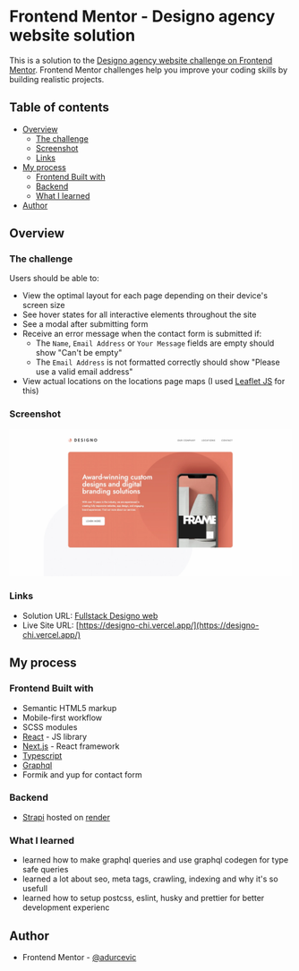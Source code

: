 # Frontend Mentor - Designo agency website solution

This is a solution to the [Designo agency website challenge on Frontend Mentor](https://www.frontendmentor.io/challenges/designo-multipage-website-G48K6rfUT). Frontend Mentor challenges help you improve your coding skills by building realistic projects.

## Table of contents

- [Overview](#overview)
  - [The challenge](#the-challenge)
  - [Screenshot](#screenshot)
  - [Links](#links)
- [My process](#my-process)
  - [Frontend Built with](#frontend-built-with)
  - [Backend](#backend)
  - [What I learned](#what-i-learned)
- [Author](#author)

## Overview

### The challenge

Users should be able to:

- View the optimal layout for each page depending on their device's screen size
- See hover states for all interactive elements throughout the site
- See a modal after submitting form
- Receive an error message when the contact form is submitted if:
  - The `Name`, `Email Address` or `Your Message` fields are empty should show "Can't be empty"
  - The `Email Address` is not formatted correctly should show "Please use a valid email address"
- View actual locations on the locations page maps (I used [Leaflet JS](https://leafletjs.com/) for this)

### Screenshot

![](./public/home-og.webp)

### Links

- Solution URL: [Fullstack Designo web](https://www.frontendmentor.io/solutions/designo-multipage-website-DDhO7KDpeO)
- Live Site URL: [https://designo-chi.vercel.app/](https://designo-chi.vercel.app/)

## My process

### Frontend Built with

- Semantic HTML5 markup
- Mobile-first workflow
- SCSS modules
- [React](https://reactjs.org/) - JS library
- [Next.js](https://nextjs.org/) - React framework
- [Typescript](https://www.typescriptlang.org/)
- [Graphql](https://graphql.org/)
- Formik and yup for contact form

### Backend

- [Strapi](https://strapi.io/) hosted on [render](https://render.com/)

### What I learned

- learned how to make graphql queries and use graphql codegen for type safe queries
- learned a lot about seo, meta tags, crawling, indexing and why it's so usefull
- learned how to setup postcss, eslint, husky and prettier for better development experienc

## Author

- Frontend Mentor - [@adurcevic](https://www.frontendmentor.io/profile/adurcevic)
